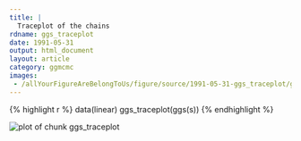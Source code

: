 ```yaml
---
title: |
  Traceplot of the chains
rdname: ggs_traceplot
date: 1991-05-31
output: html_document
layout: article
category: ggmcmc
images:
 - /allYourFigureAreBelongToUs/figure/source/1991-05-31-ggs_traceplot/ggs_traceplot-1.png
---
```





{% highlight r %}
data(linear)
ggs_traceplot(ggs(s))
{% endhighlight %}

![plot of chunk ggs_traceplot](/allYourFigureAreBelongToUs/figure/source/1991-05-31-ggs_traceplot/ggs_traceplot-1.png) 